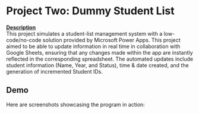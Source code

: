 # Project Two: Dummy Student List

<ins><b>Description</ins></b><br />
This project simulates a student-list management system with a low-code/no-code solution provided by Microsoft Power Apps. This project aimed to be able to update information in real time in collaboration with Google Sheets, ensuring that any changes made within the app are instantly reflected in the corresponding spreadsheet. The automated updates include student information (Name, Year, and Status), time & date created, and the generation of incremented Student IDs. 

## Demo
Here are screenshots showcasing the program in action:<br />
